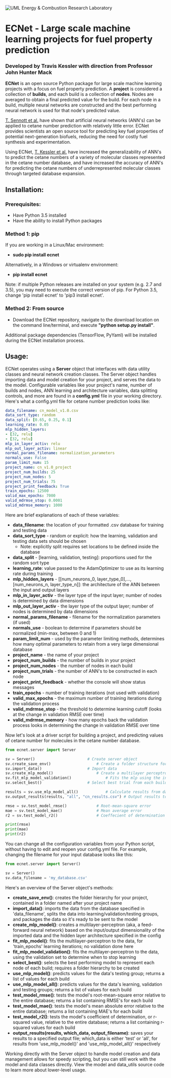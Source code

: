 ![UML Energy & Combustion Research Laboratory](http://faculty.uml.edu/Hunter_Mack/uploads/9/7/1/3/97138798/1481826668_2.png)

# ECNet - Large scale machine learning projects for fuel property prediction
### Developed by Travis Kessler with direction from Professor John Hunter Mack
	
**ECNet** is an open source Python package for large scale machine learning projects with a focus on fuel property prediction. A __project__ is considered a collection of __builds__, and each build is a collection of __nodes__. Nodes are averaged to obtain a final predicted value for the build. For each node in a build, multiple neural networks are constructed and the best performing neural network is used for that node's predicted value.

[T. Sennott et al.](https://www.researchgate.net/publication/267576682_Artificial_Neural_Network_for_Predicting_Cetane_Number_of_Biofuel_Candidates_Based_on_Molecular_Structure) have shown that artificial neural networks (ANN's) can be applied to cetane number prediction with relatively little error. ECNet provides scientists an open source tool for predicting key fuel properties of potential next-generation biofuels, reducing the need for costly fuel synthesis and experimentation.

Using ECNet, [T. Kessler et al.](https://www.researchgate.net/publication/317569746_Artificial_neural_network_based_predictions_of_cetane_number_for_furanic_biofuel_additives) have increased the generalizability of ANN's to predict the cetane numbers of a variety of molecular classes represented in the cetane number database, and have increased the accuracy of ANN's for predicting the cetane numbers of underrepresented molecular classes through targeted database expansion.

## Installation:

### Prerequisites:
- Have Python 3.5 installed
- Have the ability to install Python packages

### Method 1: pip
If you are working in a Linux/Mac environment:
- **sudo pip install ecnet**

Alternatively, in a Windows or virtualenv environment:
- **pip install ecnet**

Note: if multiple Python releases are installed on your system (e.g. 2.7 and 3.5), you may need to execute the correct version of pip. For Python 3.5, change 'pip install ecnet' to 'pip3 install ecnet'.

### Method 2: From source
- Download the ECNet repository, navigate to the download location on the command line/terminal, and execute 
**"python setup.py install"**. 

Additional package dependencies (TensorFlow, PyYaml) will be installed during the ECNet installation process.

## Usage:

ECNet operates using a **Server** object that interfaces with data utility classes and neural network creation classes. The Server object handles importing data and model creation for your project, and serves the data to the model. Configurable variables like your project's name, number of builds and nodes, ANN learning and architecture variables, data splitting controls, and more are found in a __config.yml__ file in your working directory. Here's what a config.yml file for cetane number prediction looks like:

```yml
data_filename: cn_model_v1.0.csv
data_sort_type: random
data_split: [0.65, 0.25, 0.1]
learning_rate: 0.05
mlp_hidden_layers:
- [32, relu]
- [32, relu]
mlp_in_layer_activ: relu
mlp_out_layer_activ: linear
normal_params_filename: normalization_parameters
normals_use: False
param_limit_num: 15
project_name: cn_v1.0_project
project_num_builds: 25
project_num_nodes: 5
project_num_trials: 75
project_print_feedback: True
train_epochs: 12500
valid_max_epochs: 7000
valid_mdrmse_stop: 0.0001
valid_mdrmse_memory: 1000
```

Here are brief explanations of each of these variables:
- **data_filename**: the location of your formatted .csv database for training and testing data
- **data_sort_type** - random or explicit: how the learning, validation and testing data sets should be chosen
	- Note: explicitly split requires set locations to be defined inside the database
- **data_split** - [learning, validation, testing]: proportions used for the random sort type
- **learning_rate**: value passed to the AdamOptimizer to use as its learning rate during training
- **mlp_hidden_layers** - [[num_neurons_0, layer_type_0],...,[num_neurons_n, layer_type_n]]: the architecture of the ANN between the input and output layers
- **mlp_in_layer_activ** - the layer type of the input layer; number of nodes is determined by data dimensions
- **mlp_out_layer_activ** - the layer type of the output layer; number of nodes is determined by data dimensions
- **normal_params_filename** - filename for the normalization parameters (if used)
- **normals_use** - boolean to determine if parameters should be normalized (min-max, between 0 and 1)
- **param_limit_num** - used by the parameter limiting methods, determines how many optimal parameters to retain from a very large dimensional database
- **project_name** - the name of your project
- **project_num_builds** - the number of builds in your project
- **project_num_nodes** - the number of nodes in each build
- **project_num_trials** - the number of ANN's to be constructed in each node
- **project_print_feedback** - whether the console will show status messages
- **train_epochs** - number of training iterations (not used with validation)
- **valid_max_epochs** - the maximum number of training iterations during the validation process
- **valid_mdrmse_stop** - the threshold to determine learning cutoff (looks at the change in validation RMSE over time)
- **valid_mdrmse_memory** - how many epochs back the validation process looks in determining the change in validation RMSE over time

Now let's look at a driver script for building a project, and predicting values of cetane number for molecules in the cetane number database. 

```python
from ecnet.server import Server

sv = Server()						# Create server object
sv.create_save_env()					# Create a folder structure for your project
sv.import_data()					# Import data
sv.create_mlp_model()					# Create a multilayer perceptron (neural network)
sv.fit_mlp_model_validation()				# Fits the mlp using the input database (with a validation set)
sv.select_best()					# Select best trial from each build node

results = sv.use_mlp_model_all()			# Calculate results from data (all values, not just test set)
sv.output_results(results, "all", "cn_results.csv")	# Output results to specified file

rmse = sv.test_model_rmse()				# Root-mean-square error
mae = sv.test_model_mae()				# Mean average error
r2 = sv.test_model_r2()					# Coeffecient of determination (r-squared)

print(rmse)
print(mae)
print(r2)

```

You can change all the configuration variables from your Python script, without having to edit and reopen your config.yml file. For example, changing the filename for your input database looks like this:

```python
from ecnet.server import Server()

sv = Server()
sv.data_filename = 'my_database.csv'
```

Here's an overview of the Server object's methods:

- **create_save_env()**: creates the folder hierarchy for your project, contained in a folder named after your project name
- **import_data()**: imports the data from the database specified in 'data_filename', splits the data into learning/validation/testing groups, and packages the data so it's ready to be sent to the model
- **create_mlp_model()**: creates a multilayer-perceptron (aka, a feed-forward neural network) based on the input/output dimensionality of the imported data and the hidden layer architecture specified in the config
- **fit_mlp_model()**: fits the multilayer-perceptron to the data, for 'train_epochs' learning iterations; no validation done here
- **fit_mlp_model_validation()**: fits the multilayer-perceptron to the data, using the validation set to determine when to stop learning
- **select_best()**: selects the best performing model to represent each node of each build; requires a folder hierarchy to be created
- **use_mlp_model()**: predicts values for the data's testing group; returns a list of values for each build
- **use_mlp_model_all()**: predicts values for the data's learning, validation and testing groups; returns a list of values for each build
- **test_model_rmse()**: tests the model's root-mean-square error relative to the entire database; returns a list containing RMSE's for each build
- **test_model_mae()**: tests the model's mean absolute error relative to the entire database; returns a list containing MAE's for each build
- **test_model_r2()**: tests the model's coefficient of determination, or r-squared value, relative to the entire database; returns a list containing r-squared values for each build
- **output_results(results, which_data, output_filename)**: saves your results to a specified output file; which_data is either 'test' or 'all', for results from 'use_mlp_model()' and 'use_mlp_model_all()' respectively

Working directly with the Server object to handle model creation and data management allows for speedy scripting, but you can still work with the model and data classes directly. View the model and data_utils source code to learn more about lower-level usage.
